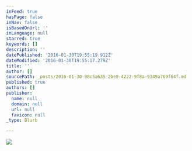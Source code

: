 ```yaml
---
inFeed: true
hasPage: false
inNav: false
isBasedOnUrl: ''
inLanguage: null
starred: true
keywords: []
description: ''
datePublished: '2016-01-30T19:55:19.912Z'
dateModified: '2016-01-30T19:55:17.279Z'
title: ''
author: []
sourcePath: _posts/2016-01-30-98c5a635-2be9-4222-9f8a-9349a769f64f.md
published: true
authors: []
publisher:
  name: null
  domain: null
  url: null
  favicon: null
_type: Blurb

---
```

![](https://s3-us-west-2.amazonaws.com/the-grid-img/p/bb6f0dd109d43644199a180ad5a012282098805e.jpg)
